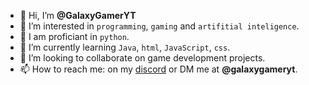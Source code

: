 - 👋 Hi, I’m **@GalaxyGamerYT**
- 👀 I’m interested in `programming`, `gaming` and `artifitial inteligence`.
- 💾 I am proficiant in `python`.
- 🌱 I’m currently learning `Java`, `html`, `JavaScript`, `css`.
- 💞️ I’m looking to collaborate on game development projects.
- 📫 How to reach me: on my [discord](https://discord.gg/bKUAgezzW2) or DM me at **@galaxygameryt**.

<!---
GalaxyGamerYT/GalaxyGamerYT is a ✨ special ✨ repository because its `README.md` (this file) appears on your GitHub profile.
You can click the Preview link to take a look at your changes.
--->
